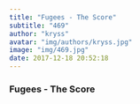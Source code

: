 ```yaml
---
title: "Fugees - The Score"
subtitle: "469"
author: "kryss"
avatar: "img/authors/kryss.jpg"
image: "img/469.jpg"
date: 2017-12-18 20:52:18
---
```


### Fugees - The Score

